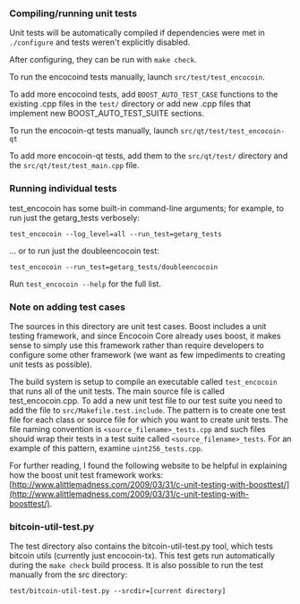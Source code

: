 ### Compiling/running unit tests

Unit tests will be automatically compiled if dependencies were met in `./configure`
and tests weren't explicitly disabled.

After configuring, they can be run with `make check`.

To run the encocoind tests manually, launch `src/test/test_encocoin`.

To add more encocoind tests, add `BOOST_AUTO_TEST_CASE` functions to the existing
.cpp files in the `test/` directory or add new .cpp files that
implement new BOOST_AUTO_TEST_SUITE sections.

To run the encocoin-qt tests manually, launch `src/qt/test/test_encocoin-qt`

To add more encocoin-qt tests, add them to the `src/qt/test/` directory and
the `src/qt/test/test_main.cpp` file.

### Running individual tests

test_encocoin has some built-in command-line arguments; for
example, to run just the getarg_tests verbosely:

    test_encocoin --log_level=all --run_test=getarg_tests

... or to run just the doubleencocoin test:

    test_encocoin --run_test=getarg_tests/doubleencocoin

Run `test_encocoin --help` for the full list.

### Note on adding test cases

The sources in this directory are unit test cases.  Boost includes a
unit testing framework, and since Encocoin Core already uses boost, it makes
sense to simply use this framework rather than require developers to
configure some other framework (we want as few impediments to creating
unit tests as possible).

The build system is setup to compile an executable called `test_encocoin`
that runs all of the unit tests.  The main source file is called
test_encocoin.cpp. To add a new unit test file to our test suite you need 
to add the file to `src/Makefile.test.include`. The pattern is to create 
one test file for each class or source file for which you want to create 
unit tests.  The file naming convention is `<source_filename>_tests.cpp` 
and such files should wrap their tests in a test suite 
called `<source_filename>_tests`. For an example of this pattern, 
examine `uint256_tests.cpp`.

For further reading, I found the following website to be helpful in
explaining how the boost unit test framework works:
[http://www.alittlemadness.com/2009/03/31/c-unit-testing-with-boosttest/](http://www.alittlemadness.com/2009/03/31/c-unit-testing-with-boosttest/).

### bitcoin-util-test.py

The test directory also contains the bitcoin-util-test.py tool, which tests bitcoin utils (currently just encocoin-tx). This test gets run automatically during the `make check` build process. It is also possible to run the test manually from the src directory:

```
test/bitcoin-util-test.py --srcdir=[current directory]

```